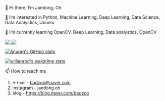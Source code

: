 👋 Hi there, I’m Jaedong, Oh 

👀 I’m interested in Python, Machine Learning, Deep Learning, Data Science, Data Analystics, Ubuntu

🌱 I’m currently learning OpenCV, Deep Learning, Data analystics, OpenCV 


<a href="https://github.com/Jaedong95/adme-stats">
  <img align="center" src="https://github-readme-stats.vercel.app/api/pin/?username=Jaedong95&repo=ViewCloset_deeplearning&theme=dark&hide_border=true" />
</a>
<a href="https://github.com/Jaedong95/coding">
  <img align="center" src="https://github-readme-stats.vercel.app/api/pin/?username=Jaedong95&repo=coding&theme=dark&hide_bodrder=true" />
</a>


[![Anurag's GitHub stats](https://github-readme-stats.vercel.app/api?username=Jaedong95&hide=prs&count_private=true&include_all_commits=true&theme=dracula&hide_border=false)](https://github.com/Jaedong95)

[![willianrod's wakatime stats](https://github-readme-stats.vercel.app/api/wakatime?username=Ollie&v=2&theme=dracula&layout=compact)](https://github.com/Jaedong95)


📫 How to reach me 
  1. e-mail  - badzoo@naver.com
  2. instagram  - jaedong.oh
  3. blog - https://blog.naver.com/badzoo

<!---
Jaedong95/Jaedong95 is a ✨ special ✨ repository because its `README.md` (this file) appears on your GitHub profile.
You can click the Preview link to take a look at your changes.
--->

